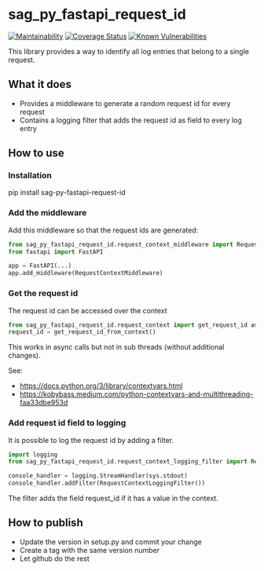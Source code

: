 # sag_py_fastapi_request_id

[![Maintainability][codeclimate-image]][codeclimate-url]
[![Coverage Status][coveralls-image]][coveralls-url]
[![Known Vulnerabilities](https://snyk.io/test/github/SamhammerAG/sag_py_fastapi_request_id/badge.svg)](https://snyk.io/test/github/SamhammerAG/sag_py_fastapi_request_id)

[coveralls-image]:https://coveralls.io/repos/github/SamhammerAG/sag_py_fastapi_request_id/badge.svg?branch=master
[coveralls-url]:https://coveralls.io/github/SamhammerAG/sag_py_fastapi_request_id?branch=master
[codeclimate-image]:https://api.codeclimate.com/v1/badges/1d0606922774a8ac4a7d/maintainability
[codeclimate-url]:https://codeclimate.com/github/SamhammerAG/sag_py_fastapi_request_id/maintainability

This library provides a way to identify all log entries that belong to a single request.

## What it does
* Provides a middleware to generate a random request id for every request
* Contains a logging filter that adds the request id as field to every log entry

## How to use

### Installation

pip install sag-py-fastapi-request-id

### Add the middleware

Add this middleware so that the request ids are generated:
```python
from sag_py_fastapi_request_id.request_context_middleware import RequestContextMiddleware
from fastapi import FastAPI

app = FastAPI(...)
app.add_middleware(RequestContextMiddleware)
```

### Get the request id

The request id can be accessed over the context
```python
from sag_py_fastapi_request_id.request_context import get_request_id as get_request_id_from_context
request_id = get_request_id_from_context()
```

This works in async calls but not in sub threads (without additional changes).

See:
* https://docs.python.org/3/library/contextvars.html
* https://kobybass.medium.com/python-contextvars-and-multithreading-faa33dbe953d

### Add request id field to logging

It is possible to log the request id by adding a filter.

```python
import logging
from sag_py_fastapi_request_id.request_context_logging_filter import RequestContextLoggingFilter

console_handler = logging.StreamHandler(sys.stdout)
console_handler.addFilter(RequestContextLoggingFilter())

```

The filter adds the field request_id if it has a value in the context.

## How to publish

* Update the version in setup.py and commit your change
* Create a tag with the same version number
* Let github do the rest
